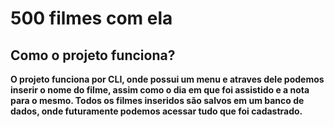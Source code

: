 # 500 filmes com ela

## Como o projeto funciona? 

**O projeto funciona por CLI, onde possui um menu e atraves dele podemos inserir o nome do filme, assim como o dia em que foi assistido e a nota para o mesmo.
Todos os filmes inseridos são salvos em um banco de dados, onde futuramente podemos acessar tudo que foi cadastrado.**
